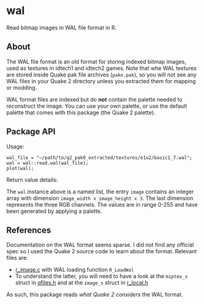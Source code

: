 # wal
Read bitmap images in WAL file format in R.

## About

The WAL file format is an old format for storing indexed bitmap images, used as textures in idtech1 and idtech2 games. Note that whe WAL textures are stored inside Quake pak file archives (`pakn.pak`), so you will not see any WAL files in your Quake 2 directory unless you extracted them for mapping or modding.

WAL format files are indexed but do **not** contain the palette needed to reconstruct the image. You can use your own palette, or use the default palette that comes with this package (the Quake 2 palette). 

## Package API

Usage:

    wal_file = "~/path/to/q2_pak0_extracted/textures/e1u2/basic1_7.wal";
    wal = wal::read.wal(wal_file);
    plot(wal);

Return value details:

The `wal` instance above is a named list, the entry `image` contains an integer array with dimension `image_width x image_height x 3`. The last dimension represents the three RGB channels. The values are in range 0-255 and have been generated by applying a palette.

## References

Documentation on the WAL format seems sparse. I did not find any official spec so I used the Quake 2 source code to learn about the format. Relevant files are:

* [r_image.c](https://github.com/id-Software/Quake-2/blob/master/ref_soft/r_image.c) with WAL loading function `R_LoadWal`
* To understand the latter, you will need to have a look at the `miptex_s` struct in [qfiles.h](https://github.com/id-Software/Quake-2/blob/master/qcommon/qfiles.h) and at the `image_s` struct in [r_local.h](https://github.com/id-Software/Quake-2/blob/master/ref_soft/r_local.h)

As such, this package reads *what Quake 2 considers* the WAL format.
